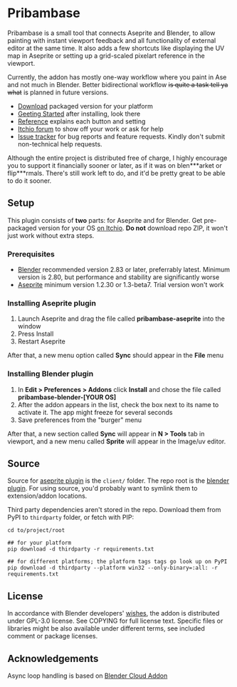 # Pribambase

Pribambase is a small tool that connects Aseprite and Blender, to allow painting with instant viewport feedback and all functionality of external editor at the same time. It also adds a few shortcuts like displaying the UV map in Aseprite or setting up a grid-scaled pixelart reference in the viewport.

Currently, the addon has mostly one-way workflow where you paint in Ase and not much in Blender. Better bidirectional workflow ~~is quite a task tell ya what~~ is planned in future versions.

* [Download](https://lampysprites.itch.io/pribambase) packaged version for your platform
* [Geeting Started](https://github.com/lampysprites/pribambase/wiki/Getting-Started) after installing, look there
* [Reference](https://github.com/lampysprites/pribambase/wiki/Reference) explains each button and setting
* [Itchio forum](https://lampysprites.itch.io/pribambase/community) to show off your work or ask for help
* [Issue tracker](https://github.com/lampysprites/pribambase/issues) for bug reports and feature requests. Kindly don't submit non-technical help requests.

​Although the entire project is distributed free of charge, I highly encourage you to support it financially sooner or later, as if it was on blen\*\*\*arket or flip\*\*\*rmals. There's still work left to do, and it'd be pretty great to be able to do it sooner.

## Setup

This plugin consists of **two** parts: for Aseprite and for Blender. Get pre-packaged version for your OS [on Itchio](https://lampysprites.itch.io/pribambase). **Do not** download repo ZIP, it won't just work without extra steps.

### Prerequisites

* [Blender](https://Blender.org) recommended version 2.83 or later, preferrably latest. Minimum version is 2.80, but performance and stability are significantly worse
* [Aseprite](https://Aseprite.org) minimum version 1.2.30 or 1.3-beta7. Trial version won't work

### Installing Aseprite plugin
1. Launch Aseprite and drag the file called __pribambase-aseprite__ into the window
1. Press Install
1. Restart Aseprite

After that, a new menu option called **Sync** should appear in the **File** menu

### Installing Blender plugin
1. In __Edit > Preferences > Addons__ click __Install__ and chose the file called __pribambase-blender-\[YOUR OS\]__
1. After the addon appears in the list, check the box next to its name to activate it. The app might freeze for several seconds
1. Save preferences from the "burger" menu

After that, a new section called **Sync** will appear in **N > Tools** tab in viewport, and a new menu called **Sprite** will appear in the Image/uv editor.


## Source

Source for [aseprite plugin](https://github.com/aseprite/api/blob/main/api/plugin.md) is the `client/` folder. The repo root is the [blender plugin](https://docs.blender.org/manual/en/latest/advanced/scripting/addon_tutorial.html#install-the-add-on). For using source, you'd probably want to symlink them to extension/addon locations.

Third party dependencies aren't stored in the repo. Download them from PyPI to `thirdparty` folder, or fetch with PIP:

```shell
cd to/project/root

## for your platform
pip download -d thirdparty -r requirements.txt

## for different platforms; the platform tags tags go look up on PyPI
pip download -d thirdparty --platform win32 --only-binary=:all: -r requirements.txt
```

## License
In accordance with Blender developers' [wishes](https://www.blender.org/about/license/), the addon is distributed under GPL-3.0 license.
See COPYING for full license text.
Specific files or libraries might be also available under different terms, see included comment or package licenses.

## Acknowledgements
Async loop handling is based on [Blender Cloud Addon](https://cloud.blender.org/services)
